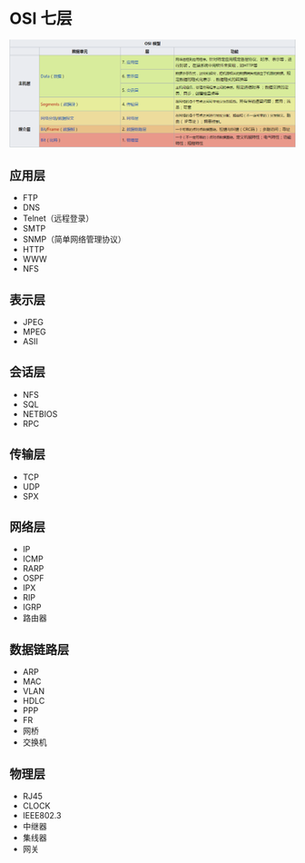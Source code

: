 # OSI 七层

![OSI](/images/OSI.png)

## 应用层
- FTP
- DNS
- Telnet（远程登录）
- SMTP
- SNMP（简单网络管理协议）
- HTTP
- WWW
- NFS

## 表示层
- JPEG
- MPEG
- ASII

## 会话层
- NFS
- SQL
- NETBIOS
- RPC

## 传输层
- TCP
- UDP
- SPX

## 网络层
- IP
- ICMP
- RARP
- OSPF
- IPX
- RIP
- IGRP
- 路由器

## 数据链路层
- ARP
- MAC
- VLAN
- HDLC
- PPP
- FR
- 网桥
- 交换机

## 物理层
- RJ45
- CLOCK
- IEEE802.3
- 中继器
- 集线器
- 网关


